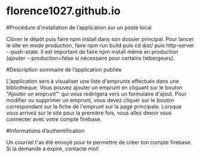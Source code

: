 # florence1027.github.io

#Procédure d’installation de l’application sur un poste local

Clôner le dépôt puis faire npm install dans son dossier principal. Pour lancer le site en mode production, faire npm run build puis cd dist/ puis  http-server --push-state.
Il est important de faire npm install même en production (ajouter --production=false si nécessaire pour certains hébergeurs).

#Description sommaire de l’application publiée

L'application sers à visualiser une liste d'emprunts effectués dans une bibliothèque. Vous pouvez ajouter un emprunt en cliquant sur le bouton "Ajouter un emprunt"' qui vous redirigera vers un formulaire d'ajout. Pour modifier ou supprimer un emprunt, vous devez cliquer sur le bouton correspondant sur la fiche de l'emprunt sur la page principale. Lorsque vous arrivez sur le site pour la première fois, vous allez devoir vous connecter avec votre compte firebase. 

#Informations d’authentification 

Un courriel t'as été envoyé pour te permettre de créer ton compte firebase. Si la demande a expiré, contacte moi!
